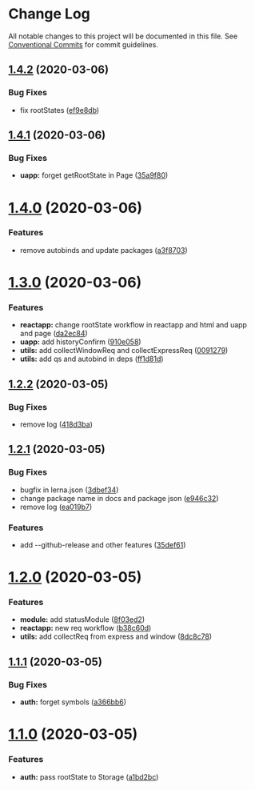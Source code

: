 # Change Log

All notable changes to this project will be documented in this file.
See [Conventional Commits](https://conventionalcommits.org) for commit guidelines.

## [1.4.2](https://github.com/lskjs/lskjs/compare/v1.4.1...v1.4.2) (2020-03-06)


### Bug Fixes

* fix rootStates ([ef9e8db](https://github.com/lskjs/lskjs/commit/ef9e8dbaa48dc2176d48898a169ea60bd2e812cf))





## [1.4.1](https://github.com/lskjs/lskjs/compare/v1.4.0...v1.4.1) (2020-03-06)


### Bug Fixes

* **uapp:** forget getRootState in Page ([35a9f80](https://github.com/lskjs/lskjs/commit/35a9f80d6dc4b2bab87e8ec68f2f5d59c751565c))





# [1.4.0](https://github.com/lskjs/lskjs/compare/v1.3.0...v1.4.0) (2020-03-06)


### Features

* remove autobinds and update packages ([a3f8703](https://github.com/lskjs/lskjs/commit/a3f87036301c6c37c683839c41c4018406a444d5))





# [1.3.0](https://github.com/lskjs/lskjs/compare/v1.2.2...v1.3.0) (2020-03-06)


### Features

* **reactapp:** change rootState workflow in reactapp and html and uapp and page ([da2ec84](https://github.com/lskjs/lskjs/commit/da2ec841985ef0a0f7bb107d9f52a2bd63244669))
* **uapp:** add historyConfirm ([910e058](https://github.com/lskjs/lskjs/commit/910e058b5dce86290b1785ff6524f45a7b73caa9))
* **utils:** add collectWindowReq and collectExpressReq ([0091279](https://github.com/lskjs/lskjs/commit/00912799bc857162fb9da2509e0c82751b932ca1))
* **utils:** add qs and autobind in deps ([ff1d81d](https://github.com/lskjs/lskjs/commit/ff1d81d43a3e35aaaca8a0c44056ce6715880bc5))





## [1.2.2](https://github.com/lskjs/lskjs/compare/v1.2.1...v1.2.2) (2020-03-05)


### Bug Fixes

* remove log ([418d3ba](https://github.com/lskjs/lskjs/commit/418d3bacabcc3b247bb65dd34f97c530a6477386))





## [1.2.1](https://github.com/lskjs/lskjs/compare/v1.2.0...v1.2.1) (2020-03-05)


### Bug Fixes

* bugfix in lerna.json ([3dbef34](https://github.com/lskjs/lskjs/commit/3dbef345cfdfc264ccf511b4408cc1960c34c829))
* change package name in docs and package json ([e946c32](https://github.com/lskjs/lskjs/commit/e946c3229fff55d509b860409d08576dc0f6327d))
* remove log ([ea019b7](https://github.com/lskjs/lskjs/commit/ea019b794666a5f2c4d8dc95ef6f8b07f8ce7fe5))


### Features

* add --github-release and other features ([35def61](https://github.com/lskjs/lskjs/commit/35def61b581c365b1d3550d8830bd5b5e0eb68d1))





# [1.2.0](https://github.com/lskjs/lskjs/compare/v1.1.1...v1.2.0) (2020-03-05)


### Features

* **module:** add statusModule ([8f03ed2](https://github.com/lskjs/lskjs/commit/8f03ed2ffa74f92142eba26e8d7dd825ec69a5e3))
* **reactapp:** new req workflow ([b38c60d](https://github.com/lskjs/lskjs/commit/b38c60d56b641ccf39eecd1fb697b9b45da6a9eb))
* **utils:** add collectReq from express and window ([8dc8c78](https://github.com/lskjs/lskjs/commit/8dc8c78cd974c90c9258872c55d92632f0a0ff0a))





## [1.1.1](https://github.com/lskjs/lskjs/compare/v1.1.0...v1.1.1) (2020-03-05)


### Bug Fixes

* **auth:** forget symbols ([a366bb6](https://github.com/lskjs/lskjs/commit/a366bb63e44072411735e8f4f244dd0f8e7ecf94))





# [1.1.0](https://github.com/lskjs/lskjs/compare/v1.0.64...v1.1.0) (2020-03-05)


### Features

* **auth:** pass rootState to Storage ([a1bd2bc](https://github.com/lskjs/lskjs/commit/a1bd2bcc2f4446161df582e4a3d5ae73b9a32976))
